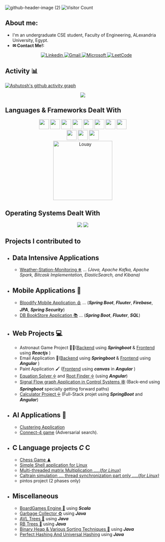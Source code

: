 ![github-header-image (2)](https://github.com/LouayMagdy/LouayMagdy/assets/95547833/b21076b0-6339-4c8f-a4de-477807538ab4)
![Visitor Count](https://profile-counter.glitch.me/{LouayMagdy}/count.svg)
 
## About me:
- I'm an undergraduate CSE student, Faculty of Engineering, ALexandria University, Egypt.
- **✉ Contact Me!:** 
  <p align="center"> 
   <a href="https://www.linkedin.com/in/louay-magdy-b0a723201/">
     <img
       alt="Linkedin"
       src="https://img.shields.io/badge/linkedin-0077B5?logo=linkedin&logoColor=white&style=for-the-badge"
     />
   </a> 
   <a href= "https://mail.google.com/mail/u/0/?hl=ar#inbox?compose=CllgCJqVPGGkxgBtBMqZlJLXFRSVlqTQmLXhvqtkRpFLWxQpqpRNjWDSZsVjbqSgKTZmJbVgjJV">
     <img
       alt="Gmail"
       src="https://img.shields.io/badge/gmail-FFFFFF?logo=gmail&logoColor=red&style=for-the-badge"
     />
   </a>
   <a href="https://mail.google.com/mail/u/0/#inbox?compose=VpCqJXKBhfNkWwZfrghGdmNDJCLGmfwbbGhzdfSxzgztHhMNVljnsPfcLdbGSRLkPtPbFQq">
     <img
       alt="Microsoft"
       src="https://img.shields.io/badge/microsoft-FFFFFF?logo=microsoft&logoColor=black&style=for-the-badge"
     />
   </a> 
   <a href="https://leetcode.com/LouayMagdy/">
    <img alt=" LeetCode " src="https://img.shields.io/badge/-LeetCode-FFA116?style=for-the-badge&logo=LeetCode&logoColor=black" />
   </a>
  </p>

## Activity 📊
[![Ashutosh's github activity graph](https://github-readme-activity-graph.vercel.app/graph?username=LouayMagdy&bg_color=0d0c0d&color=bab5b6&line=f5f6fa&point=a19b9b&area=true&hide_border=true)](https://github.com/ashutosh00710/github-readme-activity-graph)
<p align="center"><img src="https://github-readme-stats.vercel.app/api?username=LouayMagdy&langs_count=12&show_icons=true&locale=en&layout=compact&theme=transparent"/></p>

 ## Languages & Frameworks Dealt With 
<p align="center">
<a><img width ='32px' src ='https://raw.githubusercontent.com/rahulbanerjee26/githubAboutMeGenerator/main/icons/java.svg'></a>
<a><img width ='32px' src ='https://raw.githubusercontent.com/rahulbanerjee26/githubAboutMeGenerator/main/icons/python.svg'></a>
<a> <img width ='32px' src ='https://raw.githubusercontent.com/rahulbanerjee26/githubAboutMeGenerator/main/icons/c.svg'> </a>
<a> <img width ='32px' src ='https://raw.githubusercontent.com/rahulbanerjee26/githubAboutMeGenerator/main/icons/cpp.svg'> </a>
<a><img width ='32px' src ='https://raw.githubusercontent.com/rahulbanerjee26/githubAboutMeGenerator/main/icons/scala.svg'></a>
<a> <img width ='32px' src ='https://raw.githubusercontent.com/rahulbanerjee26/githubAboutMeGenerator/main/icons/javascript.svg'></a>
<a><img width ='32px' src ='https://raw.githubusercontent.com/rahulbanerjee26/githubAboutMeGenerator/main/icons/css.svg'></a>
<a><img width ='32px' src ='https://raw.githubusercontent.com/rahulbanerjee26/githubAboutMeGenerator/main/icons/html.svg'></a> </br>
<a><img width ='32px' src ='https://user-images.githubusercontent.com/25181517/183891303-41f257f8-6b3d-487c-aa56-c497b880d0fb.png'></a>
<a><img width ='32px' src ='https://raw.githubusercontent.com/rahulbanerjee26/githubAboutMeGenerator/main/icons/flutter.svg'></a>
<a href= https://github.com/Aditya664?tab=repositories&q=&type=&language=reactjs&sort= > <img width ='32px' src ='https://raw.githubusercontent.com/rahulbanerjee26/githubAboutMeGenerator/main/icons/reactjs.svg'> </a> </br>

<img src="https://github-readme-stats.vercel.app/api/top-langs?username=LouayMagdy&langs_count=12&show_icons=true&locale=en&layout=compact&theme=dark" alt="Louay" height="192px"/>

## Operating Systems Dealt With
<p align="center">
   <a href="#"><img src="https://img.shields.io/badge/Ubuntu-E95420?style=for-the-badge&logo=ubuntu&logoColor=white"></a>
   <a href="#"><img src="https://img.shields.io/badge/Windows-0078D6?style=for-the-badge&logo=windows&logoColor=white"></a>
</p>

## Projects I contributed to
* Data Intensive Applications
  -------------
  - [Weather-Station-Monitoring ❄](https://github.com/LouayMagdy/Weather-Stations-Monitoring) ... _(Java, Apache Kafka, Apache Spark, Bitcask Implementation, ElasticSearch, and Kibana)_
    
* Mobile Applications 📱
  ---------
   - [Bloodify Mobile Application 🩸](https://github.com/LouayMagdy/Bloodify) ... (**_Spring Boot_**, **_Fluuter_**, **_Firebase_**, **_JPA_**, **_Spring Security_**)
   - [DB BookStore Application 📚](https://github.com/LouayMagdy/DB-Project) ... (**_Spring Boot_**, **_Fluuter_**, **_SQL_**)

* Web Projects 💻
   ----------
   - Astronaut Game Project 👨‍🚀([Backend](https://github.com/LouayMagdy/AstronautGameBackend) using _**Springboot**_ & [Frontend](https://github.com/LouayMagdy/Astronaut-Game-frontEnd) using _**Reactjs**_ )
   - Email Application 📧([Backend](https://github.com/LouayMagdy/EmailProject-Backend) using _**Springboot**_ & [Frontend](https://github.com/LouayMagdy/EmailProjectFront) using _**Angular**_ )
   - Paint Application 🖌 ([Frontend](https://github.com/LouayMagdy/PaintFrontEnd) using **_canvas_** in _**Angular**_ )
   - [Equation Solver ➗](https://github.com/LouayMagdy/EquationSolver) and [Root Finder ➗](https://github.com/LouayMagdy/RootFinder) (using  _**Angular**_) 
   - [Signal Flow graph Application in Control Systems 🕸](https://github.com/LouayMagdy/Signal-Flow-Graph) (Back-end using _**Springboot**_ specially getting forward paths)
   - [Calculator Project ➗](https://github.com/LouayMagdy/CalculatorProject) (Full-Stack projet using **_SpringBoot_** and **_Angular_**) 

* AI Applications 🤖
  ---------------
  - [Clustering Application](https://github.com/Basel-byte/Network-Anomaly-Detection)
  - [Connect-4 game](https://github.com/LouayMagdy/Connect-4) (Adversarial search).

* C Language projects _**C**_ C
   ----------------
   - [Chess Game ♟](https://github.com/LouayMagdy/Chess-Project)
   - [Simple Shell application for Linux](https://github.com/LouayMagdy/Lab1OS...Simple-Shell)
   - [Multi-threaded matrix Multiplication .....(_for Linux)_](https://github.com/LouayMagdy/Lab2-OS..ThreadedMatrixMultiplication)
   - [Caltrain simulation .... thread synchronization part only .....(_for Linux)_](https://github.com/LouayMagdy/LAB-3-OS...Synchronisation-using-pthreads)
   - pintos project (2 phases only)
      
* Miscellaneous
  -------------------------
  - [BoardGames Engine 🎰](https://github.com/LouayMagdy/BOARD_GAMES__ENGINE) using **_Scala_**
  - [Garbage Collector ♻](https://github.com/LouayMagdy/Garbage-Collector) using **_Java_**
  - [AVL Trees 🌲](https://github.com/LouayMagdy/Lab1-DS...AVL-tree) using **_Java_**
  - [RB Trees 🌲](https://github.com/LouayMagdy/Lab2DS..RBTree) using **_Java_**
  - [Binary Heap & Various Sorting Techniques 🧱](https://github.com/LouayMagdy/Lab3...Bin.Heaps-SortingTechniques) using **_Java_**
  - [Perfect Hashing And Universal Hashing](https://github.com/LouayMagdy/Perfect-And-Universal-Hashing) using **_Java_**
